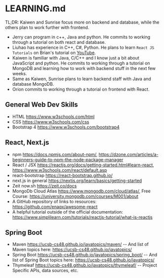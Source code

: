 # LEARNING.md

TL;DR: Kaiwen and Sunrise focus more on backend and database, while the others plan to work further with frontend.

- Jerry can program in c++, Java and python. He commits to working through a tutorial on both react and database.
- Liuhao has experience in C++, C#, Python. He plans to learn `React JS Tutorials` on Brian's tutorial on [YouTube](https://www.youtube.com/watch?v=fL8cFqhTHwA&list=PLs1fqgQpnCmJSkrDA2wTsSsLnYpE8jpVy&index=2). 
- Kaiwen is familiar with Java, C/C++ and I know just a bit about JavaScript and python. He commits to working through a tutorial on MongoDB and learning how to work with backend stuff in the next few weeks.
-  Same as Kaiwen, Sunrise plans to learn backend staff with Java and database MongoDB.
-  Orion commits to working through a tutorial on frontend with React.

## General Web Dev Skills
- HTML https://www.w3schools.com/html
- CSS https://www.w3schools.com/css
- Bootstrap 4 https://www.w3schools.com/bootstrap4

## React, Next.js
- npm https://docs.npmjs.com/about-npm/, https://dzone.com/articles/a-beginners-guide-to-npm-the-node-package-manager
- React / JSX https://reactjs.org/docs/getting-started.html#learn-react, https://www.w3schools.com/react/default.asp
- react-bootstrap https://react-bootstrap.github.io/
- next.js in general https://nextjs.org/learn/basics/getting-started
- Zeit now.sh https://zeit.co/docs
- MongoDb Cloud Atlas https://www.mongodb.com/cloud/atlas/, Free Course: https://university.mongodb.com/courses/M001/about
- A GitHub repository of links to resources: https://github.com/enaqx/awesome-react
- A helpful tutorial outside of the official documentation: https://www.simplilearn.com/tutorials/reactjs-tutorial/what-is-reactjs

## Spring Boot
- Maven https://ucsb-cs48.github.io/javatopics/maven/
-- And list of Maven topics here: https://ucsb-cs48.github.io/javatopics/
- Spring Boot https://ucsb-cs48.github.io/javatopics/spring_boot/
-- And list of Spring Boot topics here: https://ucsb-cs48.github.io/javatopics/
- Thymeleaf https://ucsb-cs48.github.io/javatopics/thymeleaf/
-- Project Specific APIs, data sources, etc.
